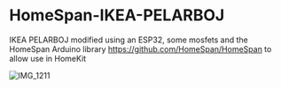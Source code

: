 # HomeSpan-IKEA-PELARBOJ
IKEA PELARBOJ modified using an ESP32, some mosfets and the HomeSpan Arduino library https://github.com/HomeSpan/HomeSpan to allow use in HomeKit


![IMG_1211](https://github.com/n0rt0nthec4t/HomeSpan-IKEA-PELARBOJ/assets/19759130/ff9a1904-71dc-4826-83d1-4449c17c87bd)
